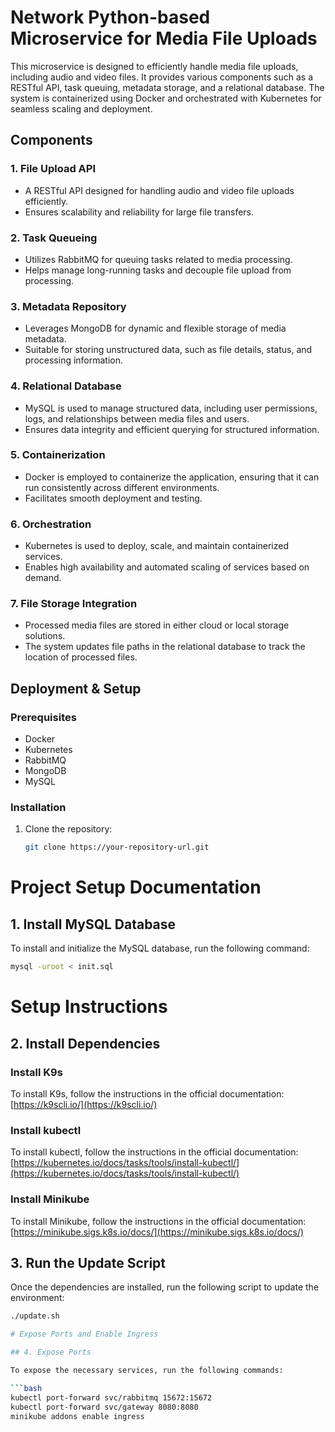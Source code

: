 # Network Python-based Microservice for Media File Uploads

This microservice is designed to efficiently handle media file uploads, including audio and video files. It provides various components such as a RESTful API, task queuing, metadata storage, and a relational database. The system is containerized using Docker and orchestrated with Kubernetes for seamless scaling and deployment.

## Components

### 1. File Upload API
- A RESTful API designed for handling audio and video file uploads efficiently.
- Ensures scalability and reliability for large file transfers.

### 2. Task Queueing
- Utilizes RabbitMQ for queuing tasks related to media processing.
- Helps manage long-running tasks and decouple file upload from processing.

### 3. Metadata Repository
- Leverages MongoDB for dynamic and flexible storage of media metadata.
- Suitable for storing unstructured data, such as file details, status, and processing information.

### 4. Relational Database
- MySQL is used to manage structured data, including user permissions, logs, and relationships between media files and users.
- Ensures data integrity and efficient querying for structured information.

### 5. Containerization
- Docker is employed to containerize the application, ensuring that it can run consistently across different environments.
- Facilitates smooth deployment and testing.

### 6. Orchestration
- Kubernetes is used to deploy, scale, and maintain containerized services.
- Enables high availability and automated scaling of services based on demand.

### 7. File Storage Integration
- Processed media files are stored in either cloud or local storage solutions.
- The system updates file paths in the relational database to track the location of processed files.

## Deployment & Setup

### Prerequisites
- Docker
- Kubernetes
- RabbitMQ
- MongoDB
- MySQL

### Installation
1. Clone the repository:
   ```bash
   git clone https://your-repository-url.git

# Project Setup Documentation

## 1. Install MySQL Database

To install and initialize the MySQL database, run the following command:

```bash
mysql -uroot < init.sql
```

# Setup Instructions

## 2. Install Dependencies

### Install K9s
To install K9s, follow the instructions in the official documentation:  
[https://k9scli.io/](https://k9scli.io/)

### Install kubectl
To install kubectl, follow the instructions in the official documentation:  
[https://kubernetes.io/docs/tasks/tools/install-kubectl/](https://kubernetes.io/docs/tasks/tools/install-kubectl/)

### Install Minikube
To install Minikube, follow the instructions in the official documentation:  
[https://minikube.sigs.k8s.io/docs/](https://minikube.sigs.k8s.io/docs/)

## 3. Run the Update Script
Once the dependencies are installed, run the following script to update the environment:

```bash
./update.sh

# Expose Ports and Enable Ingress

## 4. Expose Ports

To expose the necessary services, run the following commands:

```bash
kubectl port-forward svc/rabbitmq 15672:15672
kubectl port-forward svc/gateway 8080:8080
minikube addons enable ingress